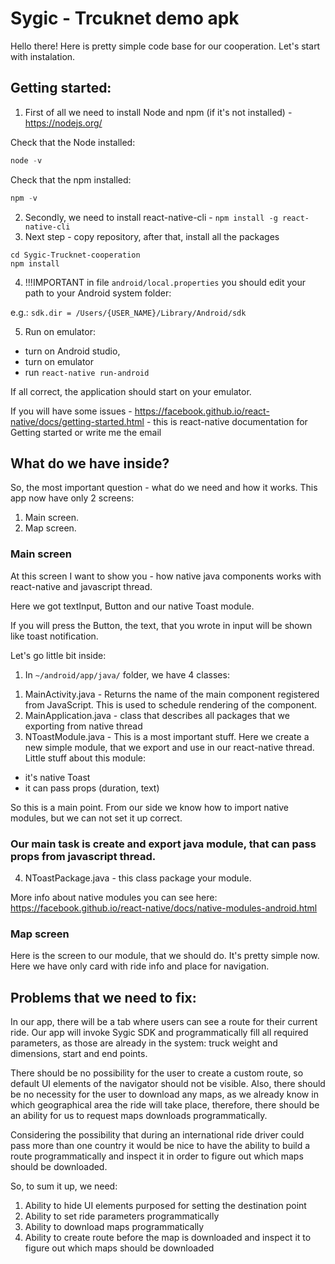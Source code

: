 # Sygic - Trcuknet demo apk

Hello there! Here is pretty simple code base for our cooperation. Let's start with instalation.

## Getting started:
1) First of all we need to install Node and npm (if it's not installed) - https://nodejs.org/

Check that the Node installed:
```javascript
node -v
```
Check that the npm installed:
```javascript
npm -v
```

2) Secondly, we need to install react-native-cli - ``` npm install -g react-native-cli ```
3) Next step - copy repository, after that, install all the packages
```
cd Sygic-Trucknet-cooperation
npm install
```

4) !!!IMPORTANT in file ``` android/local.properties ``` you should edit your path to your Android system folder:

e.g.: ``` sdk.dir = /Users/{USER_NAME}/Library/Android/sdk ```

5) Run on emulator:
- turn on Android studio,
- turn on emulator
- run ``` react-native run-android ```

If all correct, the application should start on your emulator.

If you will have some issues - https://facebook.github.io/react-native/docs/getting-started.html - this is react-native documentation for Getting started
or write me the email

## What do we have inside?

So, the most important question - what do we need and how it works.
This app now have only 2 screens:
1) Main screen.
2) Map screen.

### Main screen
 At this screen I want to show you - how native java components works with react-native and javascript thread.
 
 Here we got textInput, Button and our native Toast module.
 
 If you will press the Button, the text, that you wrote in input will be shown like toast notification.
 
 Let's go little bit inside:
 
 1) In ``` ~/android/app/java/ ``` folder, we have 4 classes:
 1. MainActivity.java - Returns the name of the main component registered from JavaScript. This is used to schedule rendering of the component.
 2. MainApplication.java - class that describes all packages that we exporting from native thread
 3. NToastModule.java - This is a most important stuff. Here we create a new simple module, that we export and use in our react-native thread.
 Little stuff about this module:
 - it's native Toast
 - it can pass props (duration, text)
 
 So this is a main point. From our side we know how to import native modules, but we can not set it up correct. 
 ### Our main task is create and export java module, that can pass props from javascript thread.
 
 4. NToastPackage.java - this class package your module.
 
 More info about native modules you can see here: https://facebook.github.io/react-native/docs/native-modules-android.html
 
 ### Map screen
 
 Here is the screen to our module, that we should do. It's pretty simple now. Here we have only card with ride info and place for navigation.
 
 ## Problems that we need to fix:
 
 In our app, there will be a tab where users can see a route for their current ride. Our app will invoke Sygic SDK and programmatically fill all required parameters, as those are already in the system: truck weight and dimensions, start and end points. 

There should be no possibility for the user to create a custom route, so default UI elements of the navigator should not be visible. Also, there should be no necessity for the user to download any maps, as we already know in which geographical area the ride will take place, therefore, there should be an ability for us to request maps downloads programmatically. 

Considering the possibility that during an international ride driver could pass more than one country it would be nice to have the ability to build a route programmatically and inspect it in order to figure out which maps should be downloaded.

So, to sum it up, we need:
1. Ability to hide UI elements purposed for setting the destination point
2. Ability to set ride parameters programmatically
3. Ability to download maps programmatically
4. Ability to create route before the map is downloaded and inspect it to figure out which maps should be downloaded
